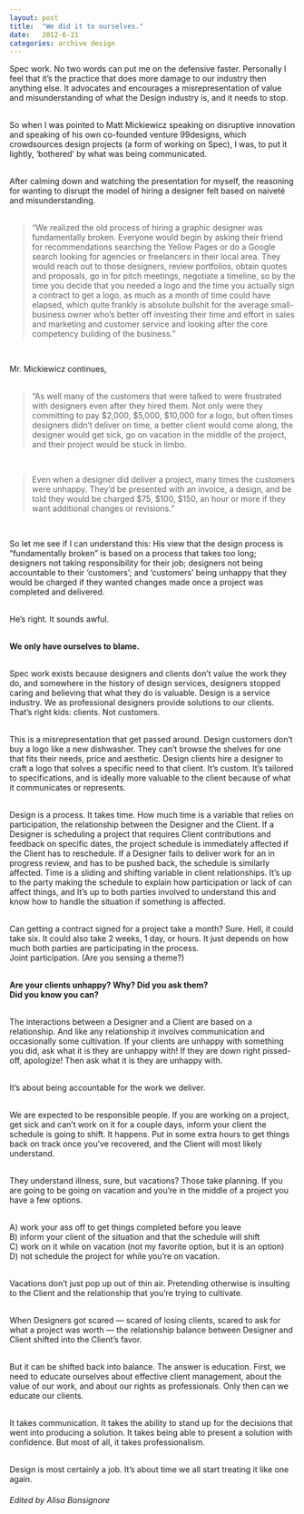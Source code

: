 ```yaml
---
layout: post
title:  "We did it to ourselves."
date:   2012-6-21
categories: archive design
---
```


Spec work. No two words can put me on the defensive faster. Personally I feel that it’s the practice that does more damage to our industry then anything else. It advocates and encourages a misrepresentation of value and misunderstanding of what the Design industry is, and it needs to stop.    
<br/>

So when I was pointed to Matt Mickiewicz speaking on disruptive innovation and speaking of his own co-founded venture 99designs, which crowdsources design projects (a form of working on Spec), I was, to put it lightly, ‘bothered’ by what was being communicated.     
<br/>

After calming down and watching the presentation for myself, the reasoning for wanting to disrupt the model of hiring a designer felt based on naiveté and misunderstanding.   
<br/>

>“We realized the old process of hiring a graphic designer was fundamentally broken. Everyone would begin by asking their friend for recommendations searching the Yellow Pages or do a Google search looking for agencies or freelancers in their local area. They would reach out to those designers, review portfolios, obtain quotes and proposals, go in for pitch meetings, negotiate a timeline, so by the time you decide that you needed a logo and the time you actually sign a contract to get a logo, as much as a month of time could have elapsed, which quite frankly is absolute bullshit for the average small-business owner who’s better off investing their time and effort in sales and marketing and customer service and looking after the core competency building of the business.”    
<br/>

Mr. Mickiewicz continues,    
<br/>

>“As well many of the customers that were talked to were frustrated with designers even after they hired them. Not only were they committing to pay $2,000, $5,000, $10,000 for a logo, but often times designers didn’t deliver on time, a better client would come along, the designer would get sick, go on vacation in the middle of the project, and their project would be stuck in limbo.
<br/>

>Even when a designer did deliver a project, many times the customers were unhappy. They’d be presented with an invoice, a design, and be told they would be charged $75, $100, $150, an hour or more if they want additional changes or revisions.”
<br/>

So let me see if I can understand this: His view that the design process is “fundamentally broken” is based on a process that takes too long; designers not taking responsibility for their job; designers not being accountable to their ‘customers’; and ‘customers’ being unhappy that they would be charged if they wanted changes made once a project was completed and delivered.   
<br/>

He’s right. It sounds awful.  
<br/>

**We only have ourselves to blame.**  
<br/>

Spec work exists because designers and clients don’t value the work they do, and somewhere in the history of design services, designers stopped caring and believing that what they do is valuable. Design is a service industry. We as professional designers provide solutions to our clients.  
That’s right kids: clients. Not customers.  
<br/>

This is a misrepresentation that get passed around. Design customers don’t buy a logo like a new dishwasher. They can’t browse the shelves for one that fits their needs, price and aesthetic. Design clients hire a designer to craft a logo that solves a specific need to that client. It’s custom. It’s tailored to specifications, and is ideally more valuable to the client because of what it communicates or represents.  
<br/>

Design is a process. It takes time. How much time is a variable that relies on participation, the relationship between the Designer and the Client. If a Designer is scheduling a project that requires Client contributions and feedback on specific dates, the project schedule is immediately affected if the Client has to reschedule. If a Designer fails to deliver work for an in progress review, and has to be pushed back, the schedule is similarly affected. Time is a sliding and shifting variable in client relationships. It’s up to the party making the schedule to explain how participation or lack of can affect things, and It’s up to both parties involved to understand this and know how to handle the situation if something is affected.  
<br/>

Can getting a contract signed for a project take a month? Sure. Hell, it could take six. It could also take 2 weeks, 1 day, or hours. It just depends on how much both parties are participating in the process.  
Joint participation. (Are you sensing a theme?)  
<br/>

**Are your clients unhappy? Why? Did you ask them?  
Did you know you can?**  
<br/>

The interactions between a Designer and a Client are based on a relationship. And like any relationship it involves communication and occasionally some cultivation. If your clients are unhappy with something you did, ask what it is they are unhappy with! If they are down right pissed-off, apologize! Then ask what it is they are unhappy with.  
<br/>

It’s about being accountable for the work we deliver.   
<br/>

We are expected to be responsible people. If you are working on a project, get sick and can’t work on it for a couple days, inform your client the schedule is going to shift. It happens. Put in some extra hours to get things back on track once you’ve recovered, and the Client will most likely understand.  
<br/>

They understand illness, sure, but vacations? Those take planning. If you are going to be going on vacation and you’re in the middle of a project you have a few options.  
<br/>

A) work your ass off to get things completed before you leave  
B) inform your client of the situation and that the schedule will shift  
C) work on it while on vacation (not my favorite option, but it is an option)  
D) not schedule the project for while you’re on vacation.   
<br/>

Vacations don’t just pop up out of thin air. Pretending otherwise is insulting to the Client and the relationship that you’re trying to cultivate.  
<br/>

When Designers got scared — scared of losing clients, scared to ask for what a project was worth — the relationship balance between Designer and Client shifted into the Client’s favor.  
<br/>

But it can be shifted back into balance. The answer is education. First, we need to educate ourselves about effective client management, about the value of our work, and about our rights as professionals. Only then can we educate our clients.  
<br/>

It takes communication. It takes the ability to stand up for the decisions that went into producing a solution. It takes being able to present a solution with confidence. But most of all, it takes professionalism.  
<br/>

Design is most certainly a job. It’s about time we all start treating it like one again.

###### Edited by Alisa Bonsignore
